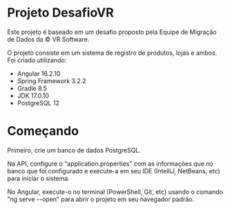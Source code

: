 # Projeto DesafioVR
Este projeto é baseado em um desafio proposto pela Equipe de Migração de Dados da © VR Software.

O projeto consiste em um sistema de registro de produtos, lojas e ambos. Foi criado utilizando:
- Angular 16.2.10
- Spring Framework 3.2.2
- Gradle 8.5
- JDK 17.0.10
- PostgreSQL 12

# Começando
Primeiro, crie um banco de dados PostgreSQL.

Na API, configure o "application.properties" com as informações que no banco que foi configurado e execute-a em seu IDE (IntelliJ, NetBeans, etc) para iniciar o sistema.

No Angular, execute-o no terminal (PowerShell, Git, etc) usando o comando "ng serve --open" para abrir o projeto em seu navegador padrão.
